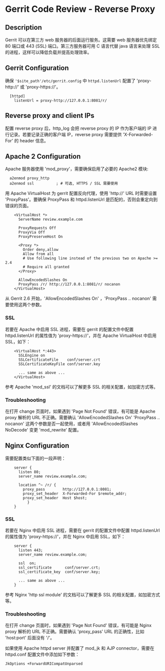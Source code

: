 # Gerrit Code Review - Reverse Proxy

## Description

Gerrit 可以在第三方 web 服务器的后面运行服务。这需要 web 服务器优先绑定 80 端口或 443 (SSL) 端口。第三方服务器可用 C 语言代替 java 语言来处理 SSL 的进程，这样可以降低负载并提高处理效率。

## Gerrit Configuration

确保 `'$site_path'/etc/gerrit.config` 中 `httpd.listenUrl` 配置了 'proxy-http://' 或 'proxy-https://'。

```
  [httpd]
  	listenUrl = proxy-http://127.0.0.1:8081/r/
```

## Reverse proxy and client IPs

配置 reverse proxy 后，http_log 会把 reverse proxy 的 IP 作为客户端的 IP 进行记录。若要记录正确的客户端 IP，reverse proxy 需要提供 'X-Forwarded-For' 的 header 信息。

## Apache 2 Configuration

Apache 服务器使用 'mod_proxy'，需要确保启用了必要的 Apache2 模块:

```
  a2enmod proxy_http
  a2enmod ssl          ; # 可选, HTTPS / SSL 需要使用
```

用 Apache VirtualHost 为 gerrit 配置反向代理，使用 'http://' URL 时需要设置 'ProxyPass'。要确保 ProxyPass 和 httpd.listenUrl 是匹配的，否则会重定向到错误的页面。

```
	<VirtualHost *>
	  ServerName review.example.com

	  ProxyRequests Off
	  ProxyVia Off
	  ProxyPreserveHost On

	  <Proxy *>
	    Order deny,allow
	    Allow from all
	    # Use following line instead of the previous two on Apache >= 2.4
	    # Require all granted
	  </Proxy>

	  AllowEncodedSlashes On
	  ProxyPass /r/ http://127.0.0.1:8081/r/ nocanon
	</VirtualHost>
```

从 Gerrit 2.6 开始，'AllowEncodedSlashes On' ，'ProxyPass .. nocanon' 需要使用这两个参数。

### SSL

若要在 Apache 中启用 SSL 进程，需要在 gerrit 的配置文件中配置 httpd.listenUrl 的属性值为 'proxy-https://'，并在 Apache VirtualHost 中启用 SSL，如下：

```
	<VirtualHost *:443>
	  SSLEngine on
	  SSLCertificateFile    conf/server.crt
	  SSLCertificateKeyFile conf/server.key

	  ... same as above ...
	</VirtualHost>
```

参考 Apache 'mod_ssl' 的文档可以了解更多 SSL 的相关配置，如加密方式等。

### Troubleshooting

在打开 change 页面时，如果遇到 'Page Not Found' 错误，有可能是 Apache proxy 解析的 URL 不正确。需要确认 'AllowEncodedSlashes On' 'ProxyPass .. nocanon' 这两个参数是否一起使用，或者用 'AllowEncodedSlashes NoDecode' 变更 'mod_rewrite' 配置。

## Nginx Configuration

需要配置类似下面的一段声明：

```
	server {
	  listen 80;
	  server_name review.example.com;

	  location ^~ /r/ {
	    proxy_pass        http://127.0.0.1:8081;
	    proxy_set_header  X-Forwarded-For $remote_addr;
	    proxy_set_header  Host $host;
          }
	}
```

### SSL

若要在 Nginx 中启用 SSL 进程，需要在 gerrit 的配置文件中配置 httpd.listenUrl 的属性值为 'proxy-https://'，并在 Nginx 中启用 SSL，如下：

```
	server {
	  listen 443;
	  server_name review.example.com;

	  ssl  on;
	  ssl_certificate      conf/server.crt;
	  ssl_certificate_key  conf/server.key;

	  ... same as above ...
	}
```

参考 Nginx 'http ssl module' 的文档可以了解更多 SSL 的相关配置，如加密方式等。

### Troubleshooting

在打开 change 页面时，如果遇到 'Page Not Found' 错误，有可能是 Nginx proxy 解析的 URL 不正确。需要确认 'proxy_pass' URL 的正确性，比如 'host:port' 后面没有 '/'。


如果使用 Apache httpd server 并配置了 mod_jk 和 AJP connector，需要在 httpd.conf 配置文件中添加如下参数：

```
JkOptions +ForwardURICompatUnparsed
```

